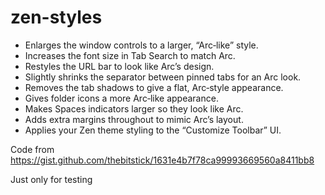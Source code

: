 # zen-styles

- Enlarges the window controls to a larger, “Arc‑like” style.
- Increases the font size in Tab Search to match Arc.
- Restyles the URL bar to look like Arc’s design.
- Slightly shrinks the separator between pinned tabs for an Arc look.
- Removes the tab shadows to give a flat, Arc‑style appearance.
- Gives folder icons a more Arc‑like appearance.
- Makes Spaces indicators larger so they look like Arc.
- Adds extra margins throughout to mimic Arc’s layout.
- Applies your Zen theme styling to the “Customize Toolbar” UI.

Code from https://gist.github.com/thebitstick/1631e4b7f78ca99993669560a8411bb8

Just only for testing